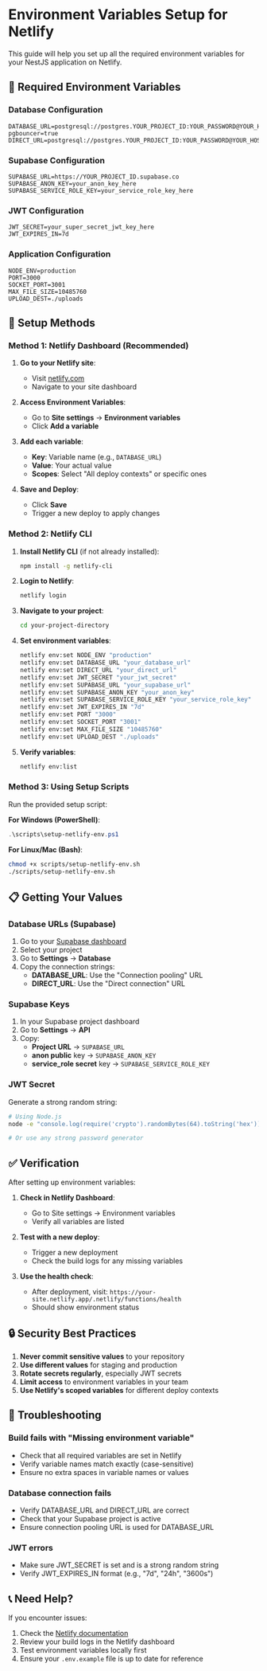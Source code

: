 # Environment Variables Setup for Netlify

This guide will help you set up all the required environment variables for your NestJS application on Netlify.

## 🔐 Required Environment Variables

### **Database Configuration**
```
DATABASE_URL=postgresql://postgres.YOUR_PROJECT_ID:YOUR_PASSWORD@YOUR_HOST:6543/postgres?pgbouncer=true
DIRECT_URL=postgresql://postgres.YOUR_PROJECT_ID:YOUR_PASSWORD@YOUR_HOST:5432/postgres
```

### **Supabase Configuration**
```
SUPABASE_URL=https://YOUR_PROJECT_ID.supabase.co
SUPABASE_ANON_KEY=your_anon_key_here
SUPABASE_SERVICE_ROLE_KEY=your_service_role_key_here
```

### **JWT Configuration**
```
JWT_SECRET=your_super_secret_jwt_key_here
JWT_EXPIRES_IN=7d
```

### **Application Configuration**
```
NODE_ENV=production
PORT=3000
SOCKET_PORT=3001
MAX_FILE_SIZE=10485760
UPLOAD_DEST=./uploads
```

## 🚀 Setup Methods

### **Method 1: Netlify Dashboard (Recommended)**

1. **Go to your Netlify site**:
   - Visit [netlify.com](https://netlify.com)
   - Navigate to your site dashboard

2. **Access Environment Variables**:
   - Go to **Site settings** → **Environment variables**
   - Click **Add a variable**

3. **Add each variable**:
   - **Key**: Variable name (e.g., `DATABASE_URL`)
   - **Value**: Your actual value
   - **Scopes**: Select "All deploy contexts" or specific ones

4. **Save and Deploy**:
   - Click **Save**
   - Trigger a new deploy to apply changes

### **Method 2: Netlify CLI**

1. **Install Netlify CLI** (if not already installed):
   ```bash
   npm install -g netlify-cli
   ```

2. **Login to Netlify**:
   ```bash
   netlify login
   ```

3. **Navigate to your project**:
   ```bash
   cd your-project-directory
   ```

4. **Set environment variables**:
   ```bash
   netlify env:set NODE_ENV "production"
   netlify env:set DATABASE_URL "your_database_url"
   netlify env:set DIRECT_URL "your_direct_url"
   netlify env:set JWT_SECRET "your_jwt_secret"
   netlify env:set SUPABASE_URL "your_supabase_url"
   netlify env:set SUPABASE_ANON_KEY "your_anon_key"
   netlify env:set SUPABASE_SERVICE_ROLE_KEY "your_service_role_key"
   netlify env:set JWT_EXPIRES_IN "7d"
   netlify env:set PORT "3000"
   netlify env:set SOCKET_PORT "3001"
   netlify env:set MAX_FILE_SIZE "10485760"
   netlify env:set UPLOAD_DEST "./uploads"
   ```

5. **Verify variables**:
   ```bash
   netlify env:list
   ```

### **Method 3: Using Setup Scripts**

Run the provided setup script:

**For Windows (PowerShell)**:
```powershell
.\scripts\setup-netlify-env.ps1
```

**For Linux/Mac (Bash)**:
```bash
chmod +x scripts/setup-netlify-env.sh
./scripts/setup-netlify-env.sh
```

## 📋 Getting Your Values

### **Database URLs (Supabase)**
1. Go to your [Supabase dashboard](https://supabase.com/dashboard)
2. Select your project
3. Go to **Settings** → **Database**
4. Copy the connection strings:
   - **DATABASE_URL**: Use the "Connection pooling" URL
   - **DIRECT_URL**: Use the "Direct connection" URL

### **Supabase Keys**
1. In your Supabase project dashboard
2. Go to **Settings** → **API**
3. Copy:
   - **Project URL** → `SUPABASE_URL`
   - **anon public** key → `SUPABASE_ANON_KEY`
   - **service_role secret** key → `SUPABASE_SERVICE_ROLE_KEY`

### **JWT Secret**
Generate a strong random string:
```bash
# Using Node.js
node -e "console.log(require('crypto').randomBytes(64).toString('hex'))"

# Or use any strong password generator
```

## ✅ Verification

After setting up environment variables:

1. **Check in Netlify Dashboard**:
   - Go to Site settings → Environment variables
   - Verify all variables are listed

2. **Test with a new deploy**:
   - Trigger a new deployment
   - Check the build logs for any missing variables

3. **Use the health check**:
   - After deployment, visit: `https://your-site.netlify.app/.netlify/functions/health`
   - Should show environment status

## 🔒 Security Best Practices

1. **Never commit sensitive values** to your repository
2. **Use different values** for staging and production
3. **Rotate secrets regularly**, especially JWT secrets
4. **Limit access** to environment variables in your team
5. **Use Netlify's scoped variables** for different deploy contexts

## 🚨 Troubleshooting

### **Build fails with "Missing environment variable"**
- Check that all required variables are set in Netlify
- Verify variable names match exactly (case-sensitive)
- Ensure no extra spaces in variable names or values

### **Database connection fails**
- Verify DATABASE_URL and DIRECT_URL are correct
- Check that your Supabase project is active
- Ensure connection pooling URL is used for DATABASE_URL

### **JWT errors**
- Make sure JWT_SECRET is set and is a strong random string
- Verify JWT_EXPIRES_IN format (e.g., "7d", "24h", "3600s")

## 📞 Need Help?

If you encounter issues:
1. Check the [Netlify documentation](https://docs.netlify.com/environment-variables/overview/)
2. Review your build logs in the Netlify dashboard
3. Test environment variables locally first
4. Ensure your `.env.example` file is up to date for reference
